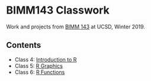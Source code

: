 # BIMM143 Classwork
Work and projects from [BIMM 143](https://bioboot.github.io/bimm143_W19/) at UCSD, Winter 2019. 

## Contents 
- Class 4: [Introduction to R]()
- Class 5: [R Graphics](https://github.com/pdubelko/BIMM_143/blob/master/class_5/class05.md)
- Class 6: [R Functions](file:///Users/paigedubelko/Desktop/BIMM_143/RStudio/bimm143_github/Class6/class06.html)
